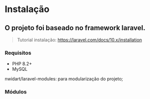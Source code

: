 # Instalação
## O projeto foi baseado no framework laravel.

>Tutorial instalação: https://laravel.com/docs/10.x/installation

### Requisitos

- PHP 8.2+
- MySQL 

nwidart/laravel-modules: para modularização do projeto;
### Módulos
